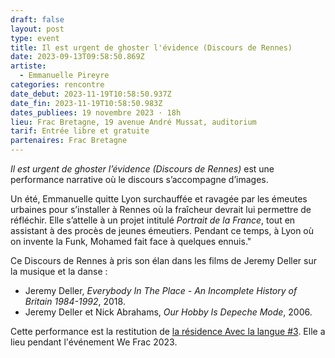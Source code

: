 ```yaml
---
draft: false
layout: post
type: event
title: Il est urgent de ghoster l'évidence (Discours de Rennes)
date: 2023-09-13T09:58:50.869Z
artiste:
  - Emmanuelle Pireyre
categories: rencontre
date_debut: 2023-11-19T10:58:50.937Z
date_fin: 2023-11-19T10:58:50.983Z
dates_publiees: 19 novembre 2023 · 18h
lieu: Frac Bretagne, 19 avenue André Mussat, auditorium
tarif: Entrée libre et gratuite
partenaires: Frac Bretagne
---
```

*Il est urgent de ghoster l’évidence (Discours de Rennes)* est une performance narrative où le discours s’accompagne d’images.

Un été, Emmanuelle quitte Lyon surchauffée et ravagée par les émeutes urbaines pour s’installer à Rennes où la fraîcheur devrait lui permettre de réfléchir. Elle s’attelle à un projet intitulé *Portrait de la France*, tout en assistant à des procès de jeunes émeutiers. Pendant ce temps, à Lyon où on invente la Funk, Mohamed fait face à quelques ennuis."

Ce Discours de Rennes à pris son élan dans les films de Jeremy Deller sur la musique et la danse :

* Jeremy Deller, *Everybody In The Place - An Incomplete History of Britain 1984-1992*, 2018.
* Jeremy Deller et Nick Abrahams, *Our Hobby Is Depeche Mode*, 2006.

Cette performance est la restitution de [la résidence Avec la langue #3](https://maiporennes.fr/residence/2022/11/29/r-sidence-avec-la-langue-3). Elle a lieu pendant l'événement We Frac 2023.